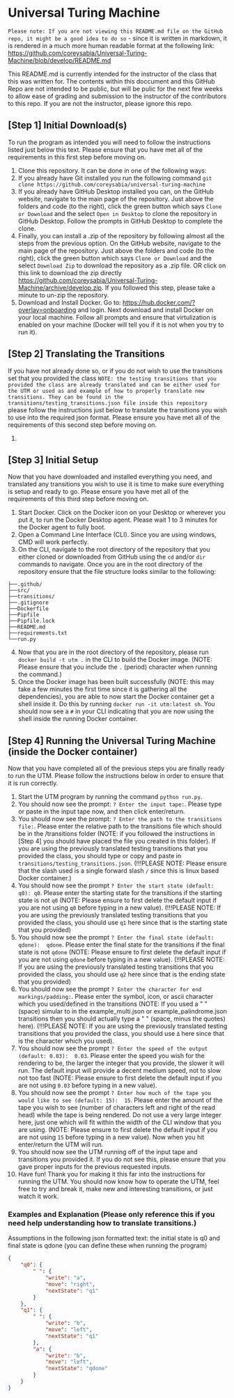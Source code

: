 # Universal Turing Machine

`Please note: If you are not viewing this README.md file on the GitHub repo, it might be a good idea to do so` - since it is written in markdown, it is rendered in a much more human readable format at the following link: https://github.com/coreysabia/Universal-Turing-Machine/blob/develop/README.md

This README.md is currently intended for the instructor of the class that this was written for. The contents within this doccument and this GitHub Repo are not intended to be public, but will be pulic for the next few weeks to allow ease of grading and submission to the instructor of the contributors to this repo. If you are not the instructor, please ignore this repo.

## [Step 1] Initial Download(s)

To run the program as intended you will need to follow the instructions listed just below this text. Please ensure that you have met all of the requirements in this first step before moving on.

1. Clone this repository. It can be done in one of the following ways: 
  1. If you already have Git installed you run the following command `git clone https://github.com/coreysabia/universal-turing-machine`
  2. If you already have GitHub Desktop installed you can, on the GitHub website, navigate to the main page of the repository. Just above the folders and code (to the right), click the green button which says `Clone or Download` and the select `Open in Desktop` to clone the repository in GitHub Desktop. Follow the prompts in GitHub Desktop to complete the clone.
  3. Finally, you can install a .zip of the repository by following almost all the steps from the previous option. On the GitHub website, navigate to the main page of the repository. Just above the folders and code (to the right), click the green button which says `Clone or Download` and the select `Download Zip` to download the repository as a .zip file. OR click on this link to download the zip directly https://github.com/coreysabia/Universal-Turing-Machine/archive/develop.zip. If you followed this step, please take a minute to un-zip the repository.
2. Download and Install Docker. Go to: https://hub.docker.com/?overlay=onboarding and login. Next download and install Docker on your local machine. Follow all prompts and ensure that virtulization is enabled on your machine (Docker will tell you if it is not when you try to run it).

## [Step 2] Translating the Transitions

If you have not already done so, or if you do not wish to use the transitions set that you provided the class `NOTE: the testing transitions that you provided the class are already translated and can be either used for the UTM or used as and example of how to properly translate new transitions. They can be found in the transitions/testing_transitions.json file inside this repository` please follow the instructions just below to translate the transitions you wish to use into the required json format. Please ensure you have met all of the requirements of this second step before moving on.

1. 

## [Step 3] Initial Setup

Now that you have downloaded and installed everything you need, and translated any transitions you wish to use it is time to make sure everything is setup and ready to go. Please ensure you have met all of the requirements of this third step before moving on.

1. Start Docker. Click on the Docker icon on your Desktop or wherever you put it, to run the Docker Desktop agent. Please wait 1 to 3 minutes for the Docker agent to fully boot.
2. Open a Command Line Interface (CLI). Since you are using windows, CMD will work perfectly.
3. On the CLI, navigate to the root directory of the repository that you either cloned or downloaded from GitHub using the `cd` and/or `dir` commands to navigate. Once you are in the root directory of the repository ensure that the file structure looks similar to the following:

```
├──.github/
├──src/
├──transitions/
├──.gitignore
├──Dockerfile
├──Pipfile
├──Pipfile.lock
├──README.md
├──requirements.txt
└──run.py
```

4. Now that you are in the root directory of the repository, please run `docker build -t utm .` in the CLI to build the Docker image. (NOTE: Please ensure that you include the `.` (period) character when running the command.)
5. Once the Docker image has been built successfully (NOTE: this may take a few minutes the first time since it is gathering all the dependencies), you are able to now start the Docker container get a shell inside it. Do this by running `docker run -it utm:latest sh`. You should now see a `#` in your CLI indicating that you are now using the shell inside the running Docker container.

## [Step 4] Running the Universal Turing Machine (inside the Docker container)

Now that you have completed all of the previous steps you are finally ready to run the UTM. Please follow the instructions below in order to ensure that it is run correctly.

1. Start the UTM program by running the command `python run.py`.
2. You should now see the prompt: `? Enter the input tape:`. Please type or paste in the input tape now, and then click enter/return.
3. You should now see the prompt: `? Enter the path to the transitions file:`. Please enter the relative path to the transitions file which should be in the /transitions folder (NOTE: if you followed the instructions in [Step 4] you should have placed the file you created in this folder). If you are using the previously translated testing transitions that you provided the class, you should type or copy and paste in `transitions/testing_transitions.json`. (!!!PLEASE NOTE: Please ensure that the slash used is a single forward slash `/` since this is linux based Docker container.)
4. You should now see the prompt `? Enter the start state (default: q0): q0`. Please enter the starting state for the transitions if the starting state is not `q0` (NOTE: Please ensure to first delete the default input if you are not using `q0` before typing in a new value). (!!!PLEASE NOTE: If you are using the previously translated testing transitions that you provided the class, you should use `q1` here since that is the starting state that you provided)
5. You should now see the prompt `? Enter the final state (default: qdone):  qdone`. Please enter the final state for the transitions if the final state is not `qdone` (NOTE: Please ensure to first delete the default input if you are not using `qdone` before typing in a new value). (!!!PLEASE NOTE: If you are using the previously translated testing transitions that you provided the class, you should use `q2` here since that is the ending state that you provided)
6. You should now see the prompt `? Enter the character for end markings/padding:`. Please enter the symbol, icon, or ascii character which you used/defined in the transitions (NOTE: If you used a " " (space) simular to in the example_multi.json or example_palindrome.json transitions then you should actually type a " " (space, minus the quotes) here). (!!!PLEASE NOTE: If you are using the previously translated testing transitions that you provided the class, you should use `Δ` here since that is the character which you used).
7. You should now see the prompt `? Enter the speed of the output (default: 0.03):  0.03`. Please enter the speed you wish for the rendering to be, the larger the integer that you provide, the slower it will run. The default input will provide a decent medium speed, not to slow not too fast (NOTE: Please ensure to first delete the default input if you are not using `0.03` before typing in a new value). 
8. You should now see the prompt `? Enter how much of the tape you would like to see (default: 15):  15`. Please enter the amount of the tape you wish to see (number of characters left and right of the read head) while the tape is being rendered. Do not use a very large integer here, just one which will fit within the width of the CLI window that you are using. (NOTE: Please ensure to first delete the default input if you are not using `15` before typing in a new value). Now when you hit enter/return the UTM will run.
9. You should now see the UTM running off of the input tape and transitions you provided it. If you do not see this, please ensure that you gave proper inputs for the previous requested inputs.
10. Have fun! Thank you for making it this far into the instructions for running the UTM. You should now know how to operate the UTM, feel free to try and break it, make new and interesting transitions, or just watch it work.


### Examples and Explanation (Please only reference this if you need help understanding how to translate transitions.)

Assumptions in the following json formatted text: the initial state is q0 and final state is qdone (you can define these when running the program)

```json
{
    "q0": {
        " ": {
            "write": "a",
            "move": "right",
            "nextState": "q1"
        }
    },
    "q1": {
        " ": {
            "write": "b",
            "move": "left",
            "nextState": "q1"
        },
        "a": {
            "write": "b",
            "move": "left",
            "nextState": "qdone"
        }
    }
}
```
